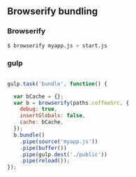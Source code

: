 ## Browserify bundling



### Browserify

```bash
$ browserify myapp.js > start.js
```


### gulp

```js

gulp.task('bundle', function() {

  var bCache = {};
  var b = browserify(paths.coffeeSrc, {
    debug: true,
    insertGlobals: false,
    cache: bCache,
  });
  b.bundle()
    .pipe(source('myapp.js'))
    .pipe(buffer())
    .pipe(gulp.dest('./public'))
    .pipe(reload());
});


```
